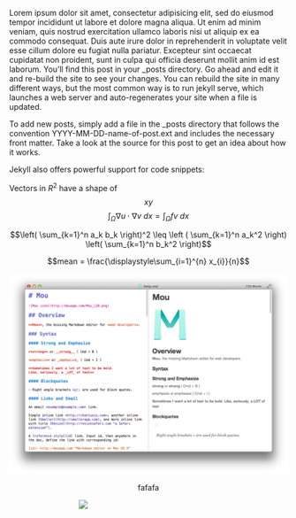 Lorem ipsum dolor sit amet, consectetur adipisicing elit, sed do eiusmod tempor incididunt ut labore et dolore magna aliqua. Ut enim ad minim veniam, quis nostrud exercitation ullamco laboris nisi ut aliquip ex ea commodo consequat. Duis aute irure dolor in reprehenderit in voluptate velit esse cillum dolore eu fugiat nulla pariatur. Excepteur sint occaecat cupidatat non proident, sunt in culpa qui officia deserunt mollit anim id est laborum.
You’ll find this post in your _posts directory. Go ahead and edit it and re-build the site to see your changes. You can rebuild the site in many different ways, but the most common way is to run jekyll serve, which launches a web server and auto-regenerates your site when a file is updated.

To add new posts, simply add a file in the _posts directory that follows the convention YYYY-MM-DD-name-of-post.ext and includes the necessary front matter. Take a look at the source for this post to get an idea about how it works.

Jekyll also offers powerful support for code snippets:

Vectors in $R^2$ have a shape of
$${x}{y}$$
$$\int_\Omega \nabla u \cdot \nabla v~dx = \int_\Omega fv~dx$$

$$\left( \sum_{k=1}^n a_k b_k \right)^2 \leq \left ( \sum_{k=1}^n a_k^2 \right) \left( \sum_{k=1}^n b_k^2 \right)$$

$$mean = \frac{\displaystyle\sum_{i=1}^{n} x_{i}}{n}$$

<script src="https://gist.github.com/vutuanhai237/0866afee0fe330aa6d72e476219f313c.js"></script>

![image info](../assets/image/haskell/1-1.png) 
<p style="text-align: center;">fafafa</p>

<img style="display: block; margin-left: auto;margin-right: auto; width: 50%;" src="https://i.pinimg.com/236x/a3/b6/0b/a3b60bec6686b5b4ced544d547ae8405.jpg"/>